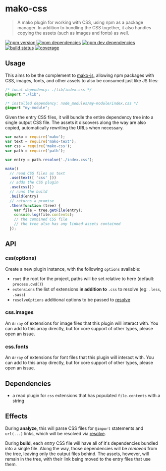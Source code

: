 # mako-css

> A mako plugin for working with CSS, using npm as a package manager. In addition to bundling the
> CSS together, it also handles copying the assets (such as images and fonts) as well.

[![npm version](https://img.shields.io/npm/v/mako-css.svg)](https://www.npmjs.com/package/mako-css)
[![npm dependencies](https://img.shields.io/david/makojs/css.svg)](https://david-dm.org/makojs/css)
[![npm dev dependencies](https://img.shields.io/david/dev/makojs/css.svg)](https://david-dm.org/makojs/css#info=devDependencies)
[![build status](https://img.shields.io/travis/makojs/css.svg)](https://travis-ci.org/makojs/css)
[![coverage](https://img.shields.io/coveralls/makojs/css.svg)](https://coveralls.io/github/makojs/css)

## Usage

This aims to be the complement to [mako-js](https://github.com/makojs/js), allowing npm packages
with CSS, images, fonts, and other assets to also be consumed just like JS files:

```css
/* local dependency: ./lib/index.css */
@import "./lib";

/* installed dependency: node_modules/my-module/index.css */
@import "my-module";
```

Given the entry CSS files, it will bundle the entire dependency tree into a single output CSS file.
The assets it discovers along the way are also copied, automatically rewriting the URLs when
necessary.

```js
var mako = require('mako');
var text = require('mako-text');
var css = require('mako-css');
var path = require('path');

var entry = path.resolve('./index.css');

mako()
  // read CSS files as text
  .use(text([ 'css' ]))
  // adds the CSS plugin
  .use(css())
  // runs the build
  .build(entry)
  // returns a promise
  .then(function (tree) {
    var file = tree.getFile(entry);
    console.log(file.contents);
    // the combined CSS file
    // the tree also has any linked assets contained
  });
```

## API

### css(options)

Create a new plugin instance, with the following `options` available:

 - `root` the root for the project, paths will be set relative to here (default: `process.cwd()`)
 - `extensions` the list of extensions **in addition to** `.css` to resolve (eg: `.less`, `.sass`)
 - `resolveOptions` additional options to be passed to [resolve](https://www.npmjs.com/package/resolve)

### css.images

An `Array` of extensions for image files that this plugin will interact with. You can add to this
array directly, but for core support of other types, please open an issue.

### css.fonts

An `Array` of extensions for font files that this plugin will interact with. You can add to this
array directly, but for core support of other types, please open an issue.

## Dependencies

 - a read plugin for `css` extensions that has populated `file.contents` with a string

## Effects

During **analyze**, this will parse CSS files for `@import` statements and `url(...)` links, which
will be resolved via [resolve](https://www.npmjs.com/package/resolve).

During **build**, each _entry_ CSS file will have all of it's dependencies bundled into a single
file. Along the way, those dependencies will be _removed_ from the tree, leaving only the output
files behind. The assets, however, will remain in the tree, with their link being moved to the
entry files that use them.
